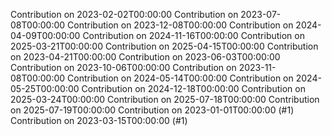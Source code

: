 Contribution on 2023-02-02T00:00:00
Contribution on 2023-07-08T00:00:00
Contribution on 2023-12-08T00:00:00
Contribution on 2024-04-09T00:00:00
Contribution on 2024-11-16T00:00:00
Contribution on 2025-03-21T00:00:00
Contribution on 2025-04-15T00:00:00
Contribution on 2023-04-21T00:00:00
Contribution on 2023-06-03T00:00:00
Contribution on 2023-10-06T00:00:00
Contribution on 2023-11-08T00:00:00
Contribution on 2024-05-14T00:00:00
Contribution on 2024-05-25T00:00:00
Contribution on 2024-12-18T00:00:00
Contribution on 2025-03-24T00:00:00
Contribution on 2025-07-18T00:00:00
Contribution on 2025-07-19T00:00:00
Contribution on 2023-01-01T00:00:00 (#1)
Contribution on 2023-03-15T00:00:00 (#1)
